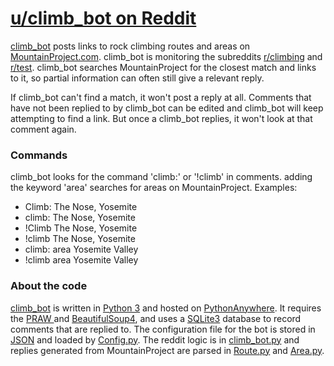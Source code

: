 # [u/climb_bot on Reddit](https://www.reddit.com/user/climb_bot)
[climb_bot](https://www.reddit.com/user/climb_bot) posts links to rock climbing routes and areas on [MountainProject.com](https://www.mountainproject.com). climb_bot is monitoring the subreddits [r/climbing](https://www.reddit.com/r/climbing) and [r/test](https://www.reddit.com/r/test). climb_bot searches MountainProject for the closest match and links to it, so partial information can often still give a relevant reply.

If climb_bot can't find a match, it won't post a reply at all. Comments that have not been replied to by climb_bot can be edited and climb_bot will keep attempting to find a link. But once a climb_bot replies, it won't look at that comment again.

### Commands
climb_bot looks for the command 'climb:' or '!climb' in comments. adding the keyword 'area' searches for areas on MountainProject. Examples:
* Climb: The Nose, Yosemite
* climb: The Nose, Yosemite
* !Climb The Nose, Yosemite
* !climb The Nose, Yosemite
* climb: area Yosemite Valley
* !climb area Yosemite Valley

### About the code
[climb_bot](https://www.reddit.com/user/climb_bot) is written in [Python 3](https://www.python.org/) and hosted on [PythonAnywhere](https://www.pythonanywhere.com/). It requires the [PRAW ](https://praw.readthedocs.io/en/latest/)and [BeautifulSoup4](https://www.crummy.com/software/BeautifulSoup/bs4/doc/), and uses a [SQLite3](https://docs.python.org/3/library/sqlite3.html) database to record comments that are replied to. The configuration file for the bot is stored in [JSON](https://docs.python.org/3.6/library/json.html) and loaded by [Config.py](https://github.com/benhunter/climb_bot/blob/master/Config.py). The reddit logic is in [climb_bot.py](https://github.com/benhunter/climb_bot/blob/master/climb_bot.py) and replies generated from MountainProject are parsed in [Route.py](https://github.com/benhunter/climb_bot/blob/master/Route.py) and [Area.py](https://github.com/benhunter/climb_bot/blob/master/Area.py).

